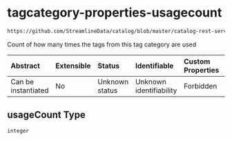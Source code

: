 # tagcategory-properties-usagecount

```txt
https://github.com/StreamlineData/catalog/blob/master/catalog-rest-service/src/main/resources/json/schema/entity/tags/tagCategory.json#/properties/usageCount
```

Count of how many times the tags from this tag category are used

| Abstract            | Extensible | Status         | Identifiable            | Custom Properties | Additional Properties | Access Restrictions | Defined In                                                                         |
| :------------------ | :--------- | :------------- | :---------------------- | :---------------- | :-------------------- | :------------------ | :--------------------------------------------------------------------------------- |
| Can be instantiated | No         | Unknown status | Unknown identifiability | Forbidden         | Allowed               | none                | [tagCategory.json*](../https://github.com/StreamlineData/catalog/blob/master/catalog-rest-service/src/main/resources/json/schema/entity/tags/tagCategory.json "open original schema") |

## usageCount Type

`integer`
